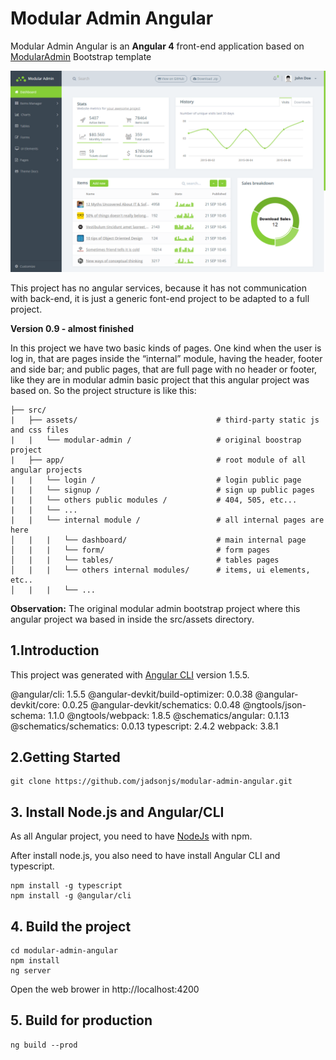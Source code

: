 # Modular Admin Angular

Modular Admin Angular is an **Angular 4** front-end application based on [ModularAdmin](https://github.com/modularcode/modular-admin-html) Bootstrap template 


![Screenshot](https://github.com/jadsonjs/modular-admin-angular/blob/master/modular-admin-angular/src/assets/modular-admin/assets/demo.png)


This project has no angular services, because it has not communication with back-end, it is just a generic font-end project to be adapted to a full project.


**Version 0.9 - almost finished**


In this project we have two basic kinds of pages. One kind when the user is log in, that are pages inside the “internal” module, having the header, footer and side bar; and public pages, that are full page with no header or footer, like they are in modular admin basic project that this angular project was based on.
	So the project structure is like this:
	
```
├── src/
|   ├── assets/                               # third-party static js and css files
|   |   └── modular-admin /                   # original boostrap project                          
|   ├── app/                                  # root module of all angular projects
|   |   └── login /                           # login public page
|   |   └── signup /                          # sign up public pages
|   |   └── others public modules /           # 404, 505, etc...
|   |   └── ...
|   |   └── internal module /                 # all internal pages are here
│   |   |   └── dashboard/                    # main internal page
│   |   |   └── form/                         # form pages
│   |   |   └── tables/                       # tables pages
│   |   |   └── others internal modules/      # items, ui elements, etc..
│   |   |   └── ...

```


**Observation:** The original modular admin bootstrap project where this angular project wa based in inside the src/assets directory.


## 1.Introduction

This project was generated with [Angular CLI](https://github.com/angular/angular-cli) version 1.5.5.

@angular/cli: 1.5.5
@angular-devkit/build-optimizer: 0.0.38
@angular-devkit/core: 0.0.25
@angular-devkit/schematics: 0.0.48
@ngtools/json-schema: 1.1.0
@ngtools/webpack: 1.8.5
@schematics/angular: 0.1.13
@schematics/schematics: 0.0.13
typescript: 2.4.2
webpack: 3.8.1


## 2.Getting Started

```
git clone https://github.com/jadsonjs/modular-admin-angular.git
```

## 3. Install Node.js and Angular/CLI

As all Angular project, you need to have [NodeJs](https://nodejs.org/en/) with npm. 

After install node.js, you also need to have install Angular CLI and typescript.

```
npm install -g typescript
npm install -g @angular/cli
```

## 4. Build the project

```
cd modular-admin-angular
npm install 
ng server
```

Open the web brower in http://localhost:4200


## 5. Build for production


```
ng build --prod
```
